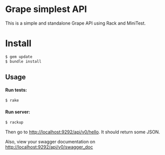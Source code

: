 # Grape simplest API

This is a simple and standalone Grape API using Rack and MiniTest.


# Install

```bash
$ gem update
$ bundle install
```

## Usage

#### Run tests:

```bash
$ rake
```

#### Run server:

```bash
$ rackup
```
Then go to <http://localhost:9292/api/v0/hello>. It should return some JSON.

Also, view your swagger documentation on
<http://localhost:9292/api/v0/swagger_doc>
